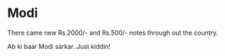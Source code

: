 # Modi

There came new Rs.2000/- and Rs.500/- notes through out the country.

Ab ki baar Modi sarkar..Just kiddin!

